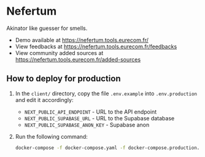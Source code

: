 # Nefertum

Akinator like guesser for smells.

- Demo available at https://nefertum.tools.eurecom.fr/
- View feedbacks at https://nefertum.tools.eurecom.fr/feedbacks
- View community added sources at https://nefertum.tools.eurecom.fr/added-sources


## How to deploy for production

1. In the `client/` directory, copy the file `.env.example` into `.env.production` and edit it accordingly:

    * `NEXT_PUBLIC_API_ENDPOINT` - URL to the API endpoint
    * `NEXT_PUBLIC_SUPABASE_URL` - URL to the Supabase database
    * `NEXT_PUBLIC_SUPABASE_ANON_KEY` - Supabase anon

1. Run the following command:

    ```bash
    docker-compose -f docker-compose.yaml -f docker-compose.production.yaml up --build -d
    ```
